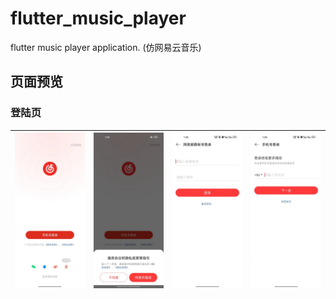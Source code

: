 # flutter_music_player

flutter music player application. (仿网易云音乐)



## 页面预览

### 登陆页

| <img src="./screenshots/login/login.jpg" alt="login" /> | <img src="./screenshots/login/login_bottom_sheet.jpg" alt="login_bottom_sheet" /> | <img src="./screenshots/login/login_email.jpg" alt="login_email" /> | <img src="./screenshots/login/login_phone1.jpg" alt="login_phone1" /> |
| ------------------------------------------------------- | --------------------------------------------------------------------------------- | ------------------------------------------------------------------- | --------------------------------------------------------------------- |
